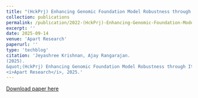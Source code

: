 ```yaml
---
title: "(HckPrj) Enhancing Genomic Foundation Model Robustness through Iterative Black-Box Adversarial Training"
collection: publications
permalink: /publication/2022-(HckPrj)-Enhancing-Genomic-Foundation-Model-Robustness-through-Iterative-Black-Box-Adversarial-Training
excerpt: ''
date: 2025-09-14
venue: 'Apart Research'
paperurl: ''
type: 'techblog'
citation: 'Jeyashree Krishnan, Ajay Rangarajan.
(2025).
&quot;(HckPrj) Enhancing Genomic Foundation Model Robustness through Iterative Black-Box Adversarial Training.&quot;
<i>Apart Research</i>, 2025.'
---
```



[Download paper here](https://apartresearch.com)
